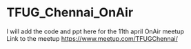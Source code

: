 # TFUG_Chennai_OnAir
I will add the code and ppt here for the 11th april OnAir meetup
<br>Link to the meetup https://www.meetup.com/TFUGChennai/
